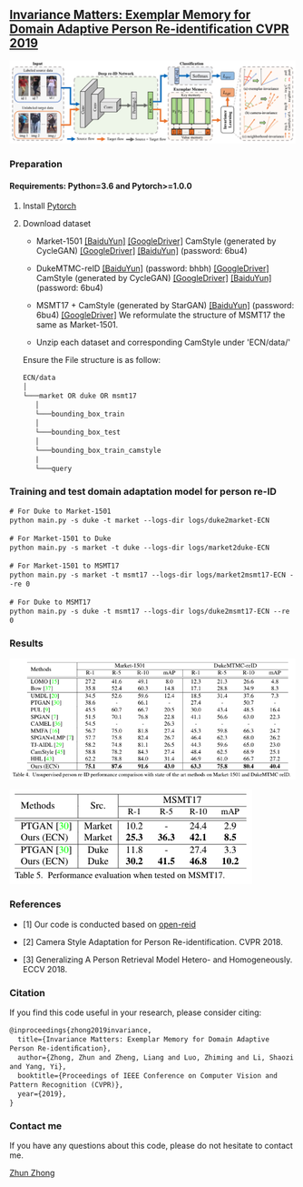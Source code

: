 ## [Invariance Matters: Exemplar Memory for Domain Adaptive Person Re-identification CVPR 2019](https://arxiv.org/abs/1904.01990)

![](imgs/framework.png)


### Preparation

#### Requirements: Python=3.6 and Pytorch>=1.0.0

1. Install [Pytorch](http://pytorch.org/)

2. Download dataset

   - Market-1501 [[BaiduYun]](http://pan.baidu.com/s/1ntIi2Op) [[GoogleDriver]](https://drive.google.com/file/d/0B8-rUzbwVRk0c054eEozWG9COHM/view?usp=sharing) CamStyle (generated by CycleGAN) [[GoogleDriver]](https://drive.google.com/open?id=1klY3nBS2sD4pxcyUbSlhtfTk9ButMNW1) [[BaiduYun]](https://pan.baidu.com/s/1NHv1UfI9bKo1XrDx8g70ow) (password: 6bu4)
   
   - DukeMTMC-reID [[BaiduYun]](https://pan.baidu.com/s/1jS0XM7Var5nQGcbf9xUztw) (password: bhbh) [[GoogleDriver]](https://drive.google.com/open?id=1jjE85dRCMOgRtvJ5RQV9-Afs-2_5dY3O) CamStyle (generated by CycleGAN) [[GoogleDriver]](https://drive.google.com/open?id=1tNc-7C3mpSFa_xOti2PmUVXTEiqmJlUI) [[BaiduYun]](https://pan.baidu.com/s/1NHv1UfI9bKo1XrDx8g70ow) (password: 6bu4)
   
   - MSMT17 + CamStyle (generated by StarGAN) [[BaiduYun]](https://pan.baidu.com/s/1NHv1UfI9bKo1XrDx8g70ow) (password: 6bu4) [[GoogleDriver]](https://drive.google.com/open?id=11I7p0Dr-TCC9TnvY8rWp0B47gCB3K0T4) We reformulate the structure of MSMT17 the same as Market-1501.
   
   - Unzip each dataset and corresponding CamStyle under 'ECN/data/'
   
   Ensure the File structure is as follow:
   
   ```
   ECN/data    
   │
   └───market OR duke OR msmt17
      │   
      └───bounding_box_train
      │   
      └───bounding_box_test
      │   
      └───bounding_box_train_camstyle
      | 
      └───query
   ```

### Training and test domain adaptation model for person re-ID

  ```Shell
  # For Duke to Market-1501
  python main.py -s duke -t market --logs-dir logs/duke2market-ECN
  
  # For Market-1501 to Duke
  python main.py -s market -t duke --logs-dir logs/market2duke-ECN
  
  # For Market-1501 to MSMT17
  python main.py -s market -t msmt17 --logs-dir logs/market2msmt17-ECN --re 0
  
  # For Duke to MSMT17
  python main.py -s duke -t msmt17 --logs-dir logs/duke2msmt17-ECN --re 0
  ```


### Results

![](imgs/market_duke.png) 

![](imgs/msmt17.png)

       
### References

- [1] Our code is conducted based on [open-reid](https://github.com/Cysu/open-reid)

- [2] Camera Style Adaptation for Person Re-identification. CVPR 2018.

- [3] Generalizing A Person Retrieval Model Hetero- and Homogeneously. ECCV 2018.


### Citation

If you find this code useful in your research, please consider citing:

    @inproceedings{zhong2019invariance,
      title={Invariance Matters: Exemplar Memory for Domain Adaptive Person Re-identiﬁcation},
      author={Zhong, Zhun and Zheng, Liang and Luo, Zhiming and Li, Shaozi and Yang, Yi},
      booktitle={Proceedings of IEEE Conference on Computer Vision and Pattern Recognition (CVPR)},
      year={2019},
    }

    
### Contact me

If you have any questions about this code, please do not hesitate to contact me.

[Zhun Zhong](http://zhunzhong.site)

